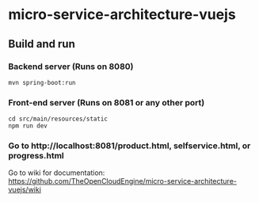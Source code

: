 # micro-service-architecture-vuejs

## Build and run
### Backend server (Runs on 8080)
```
mvn spring-boot:run
```

### Front-end server (Runs on 8081 or any other port)
```
cd src/main/resources/static
npm run dev
```

### Go to http://localhost:8081/product.html, selfservice.html, or progress.html

Go to wiki for documentation:  https://github.com/TheOpenCloudEngine/micro-service-architecture-vuejs/wiki
